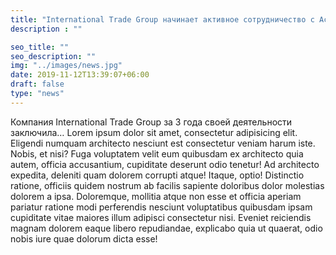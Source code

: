 ```yaml
---
title: "International Trade Group начинает активное сотрудничество с Ассоциацией банков Украины"
description : ""

seo_title: ""
seo_description: ""
img: "../images/news.jpg"
date: 2019-11-12T13:39:07+06:00
draft: false
type: "news"      
---
```


Компания International Trade Group за 3 года своей деятельности заключила…
Lorem ipsum dolor sit amet, consectetur adipisicing elit. Eligendi numquam architecto nesciunt est consectetur veniam harum iste. Nobis, et nisi? Fuga voluptatem velit eum quibusdam ex architecto quia autem, officia accusantium, cupiditate deserunt odio tenetur! Ad architecto expedita, deleniti quam dolorem corrupti atque! Itaque, optio! Distinctio ratione, officiis quidem nostrum ab facilis sapiente doloribus dolor molestias dolorem a ipsa. Doloremque, mollitia atque non esse et officia aperiam pariatur ratione modi perferendis nesciunt voluptatibus quibusdam ipsam cupiditate vitae maiores illum adipisci consectetur nisi. Eveniet reiciendis magnam dolorem eaque libero repudiandae, explicabo quia ut quaerat, odio nobis iure quae dolorum dicta esse!